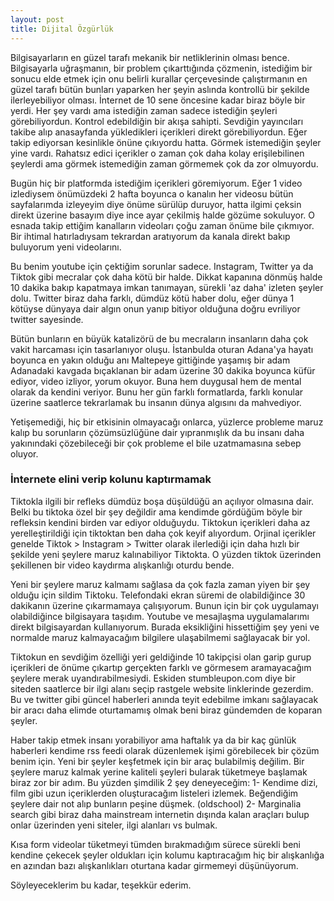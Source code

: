 ```yaml
---
layout: post
title: Dijital Özgürlük
---
```



Bilgisayarların en güzel tarafı mekanik bir netliklerinin olması bence. Bilgisayarla uğraşmanın, bir problem çıkarttığında çözmenin, istediğim bir sonucu elde etmek için onu belirli kurallar çerçevesinde çalıştırmanın en güzel tarafı bütün bunları yaparken her şeyin aslında kontrollü bir şekilde ilerleyebiliyor olması. İnternet de 10 sene öncesine kadar biraz böyle bir yerdi. Her şey vardı ama istediğin zaman sadece istediğin şeyleri görebiliyordun. Kontrol edebildiğin bir akışa sahipti. Sevdiğin yayıncıları takibe alıp anasayfanda yükledikleri içerikleri direkt görebiliyordun. Eğer takip ediyorsan kesinlikle önüne çıkıyordu hatta. Görmek istemediğin şeyler yine vardı. Rahatsız edici içerikler o zaman çok daha kolay erişilebilinen şeylerdi ama görmek istemediğin zaman görmemek çok da zor olmuyordu.

Bugün hiç bir platformda istediğim içerikleri göremiyorum. Eğer 1 video izlediysem önümüzdeki 2 hafta boyunca o kanalın her videosu bütün sayfalarımda izleyeyim diye önüme sürülüp duruyor, hatta ilgimi çeksin direkt üzerine basayım diye ince ayar çekilmiş halde gözüme sokuluyor. O esnada takip ettiğim kanalların videoları çoğu zaman önüme bile çıkmıyor. Bir ihtimal hatırladıysam tekrardan aratıyorum da kanala direkt bakıp buluyorum yeni videolarını. 

Bu benim youtube için çektiğim sorunlar sadece. Instagram, Twitter ya da Tiktok gibi mecralar çok daha kötü bir halde. Dikkat kapanına dönmüş halde 10 dakika bakıp kapatmaya imkan tanımayan, sürekli 'az daha' izleten şeyler dolu. Twitter biraz daha farklı, dümdüz kötü haber dolu, eğer dünya 1 kötüyse dünyaya dair algın onun yanıp bitiyor olduğuna doğru evriliyor twitter sayesinde.

Bütün bunların en büyük katalizörü de bu mecraların insanların daha çok vakit harcaması için tasarlanıyor oluşu. İstanbulda oturan Adana'ya hayatı boyunca en yakın olduğu anı Maltepeye gittiğinde yaşamış bir adam Adanadaki kavgada bıçaklanan bir adam üzerine 30 dakika boyunca küfür ediyor, video izliyor, yorum okuyor. Buna hem duygusal hem de mental olarak da kendini veriyor. Bunu her gün farklı formatlarda, farklı konular üzerine saatlerce tekrarlamak bu insanın dünya algısını da mahvediyor.

Yetişemediği, hiç bir etkisinin olmayacağı onlarca, yüzlerce probleme maruz kalıp bu sorunların çözümsüzlüğüne dair yıpranmışlık da bu insanı daha yakınındaki çözebileceği bir çok probleme el bile uzatmamasına sebep oluyor.

### İnternete elini verip kolunu kaptırmamak

Tiktokla ilgili bir refleks dümdüz boşa düşüldüğü an açılıyor olmasına dair. Belki bu tiktoka özel bir şey değildir ama kendimde gördüğüm böyle bir refleksin kendini birden var ediyor olduğuydu. Tiktokun içerikleri daha az yerelleştirildiği için tiktoktan ben daha çok keyif alıyordum. Orjinal içerikler genelde Tiktok > Instagram > Twitter olarak ilerlediği için daha hızlı bir şekilde yeni şeylere maruz kalınabiliyor Tiktokta. O yüzden tiktok üzerinden şekillenen bir video kaydırma alışkanlığı oturdu bende. 

Yeni bir şeylere maruz kalmamı sağlasa da çok fazla zaman yiyen bir şey olduğu için sildim Tiktoku. Telefondaki ekran süremi de olabildiğince 30 dakikanın üzerine çıkarmamaya çalışıyorum. Bunun için bir çok uygulamayı olabildiğince bilgisayara taşıdım. Youtube ve mesajlaşma uygulamalarımı direkt bilgisayardan kullanıyorum. Burada eksikliğini hissettiğim şey yeni ve normalde maruz kalmayacağım bilgilere ulaşabilmemi sağlayacak bir yol.

Tiktokun en sevdiğim özelliği yeri geldiğinde 10 takipçisi olan garip gurup içerikleri de önüme çıkartıp gerçekten farklı ve görmesem aramayacağım şeylere merak uyandırabilmesiydi. Eskiden stumbleupon.com diye bir siteden saatlerce bir ilgi alanı seçip rastgele website linklerinde gezerdim. Bu ve twitter gibi güncel haberleri anında teyit edebilme imkanı sağlayacak bir aracı daha elimde oturtamamış olmak beni biraz gündemden de koparan şeyler. 

Haber takip etmek insanı yorabiliyor ama haftalık ya da bir kaç günlük haberleri kendime rss feedi olarak düzenlemek işimi görebilecek bir çözüm benim için. Yeni bir şeyler keşfetmek için bir araç bulabilmiş değilim. Bir şeylere maruz kalmak yerine kaliteli şeyleri bularak tüketmeye başlamak biraz zor bir adım. Bu yüzden şimdilik 2 şey deneyeceğim:
1- Kendime dizi, film gibi uzun içeriklerden oluşturacağım listeleri izlemek. Beğendiğim şeylere dair not alıp bunların peşine düşmek. (oldschool)
2- Marginalia search gibi biraz daha mainstream internetin dışında kalan araçları bulup onlar üzerinden yeni siteler, ilgi alanları vs bulmak. 


Kısa form videolar tüketmeyi tümden bırakmadığım sürece sürekli beni kendine çekecek şeyler oldukları için kolumu kaptıracağım hiç bir alışkanlığa en azından bazı alışkanlıkları oturtana kadar girmemeyi düşünüyorum.



Söyleyeceklerim bu kadar, teşekkür ederim.
